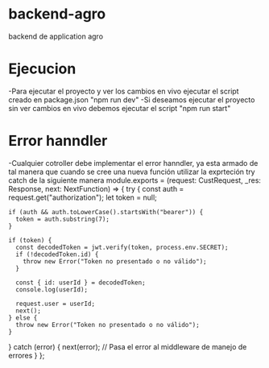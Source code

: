 # backend-agro
backend de application agro

# Ejecucion
-Para ejecutar el proyecto y ver los cambios en vivo ejecutar el script creado en package.json "npm run dev"
-Si deseamos ejecutar el proyecto sin ver cambios en vivo debemos ejecutar el script "npm run start"


# Error hanndler
-Cualquier cotroller debe implementar el error hanndler, ya esta armado de tal manera que cuando se cree una nueva función utilizar la exprteción try catch de la siguiente manera
module.exports = (request: CustRequest, _res: Response, next: NextFunction) => {
  try {
    const auth = request.get("authorization");
    let token = null;

    if (auth && auth.toLowerCase().startsWith("bearer")) {
      token = auth.substring(7);
    }

    if (token) {
      const decodedToken = jwt.verify(token, process.env.SECRET);
      if (!decodedToken.id) {
        throw new Error("Token no presentado o no válido");
      }

      const { id: userId } = decodedToken;
      console.log(userId);

      request.user = userId;
      next();
    } else {
      throw new Error("Token no presentado o no válido");
    }
  } catch (error) {
    next(error); // Pasa el error al middleware de manejo de errores
  }
};